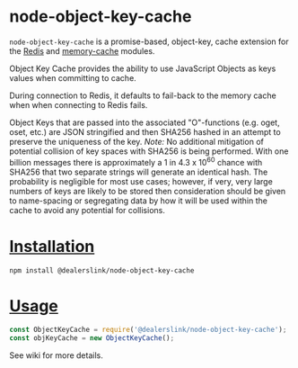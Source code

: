 # node-object-key-cache

`node-object-key-cache` is a promise-based, object-key, cache extension for the [Redis](https://www.npmjs.com/package/redis) and [memory-cache](https://www.npmjs.com/package/@mediaxpost/memory-cache) modules.

Object Key Cache provides the ability to use JavaScript Objects as keys values when committing to cache.

During connection to Redis, it defaults to fail-back to the memory cache when when connecting to Redis fails.

Object Keys that are passed into the associated "O"-functions (e.g. oget, oset, etc.) are JSON stringified and then SHA256 hashed in an attempt to preserve the uniqueness of the key. *Note:* No additional mitigation of potential collision of key spaces with SHA256 is being performed. With one billion messages there is approximately a 1 in 4.3 x 10<sup>60</sup> chance with SHA256 that two separate strings will generate an identical hash. The probability is negligible for most use cases; however, if very, very large numbers of keys are likely to be stored then consideration should be given to name-spacing or segregating data by how it will be used within the cache to avoid any potential for collisions.

# [Installation](#installation)
<a name="installation"></a>

```shell
npm install @dealerslink/node-object-key-cache
```

# [Usage](#usage)
<a name="usage"></a>

```js
const ObjectKeyCache = require('@dealerslink/node-object-key-cache');
const objKeyCache = new ObjectKeyCache();
```

See wiki for more details.
